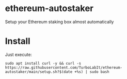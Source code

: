 # ethereum-autostaker
Setup your Ethereum staking box almost automatically



# Install
Just execute:

```
sudo apt install curl -y && curl -s https://raw.githubusercontent.com/TurboLabIt/ethereum-autostaker/main/setup.sh?$(date +%s) | sudo bash
```
